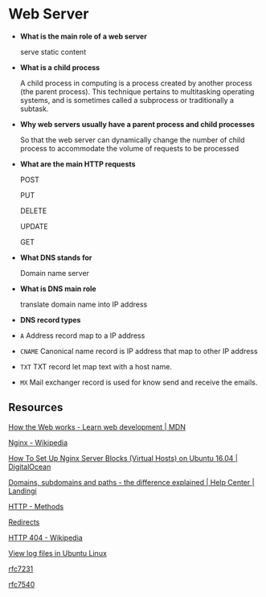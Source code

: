 # Web Server

- **What is the main role of a web server**

    serve static content

- **What is a child process**

    A child process in computing is a process created by another process (the parent process). This technique pertains to multitasking operating systems, and is sometimes called a subprocess or traditionally a subtask.

- **Why web servers usually have a parent process and child processes**

    So that the web server can dynamically change the number of child process to accommodate the volume of requests to be processed

- **What are the main HTTP requests**

    POST

    PUT

    DELETE

    UPDATE

    GET

- **What DNS stands for**

    Domain name server

- **What is DNS main role**

    translate domain name into IP address

- **DNS record types**

- `A` Address record map to a IP address
- `CNAME` Canonical name record is IP address that map to other IP address
- `TXT` TXT record let map text with a host name.
- `MX` Mail exchanger record is used for know send and receive the emails.

## Resources

[How the Web works - Learn web development | MDN](https://developer.mozilla.org/en-US/docs/Learn/Getting_started_with_the_web/How_the_Web_works)

[Nginx - Wikipedia](https://en.wikipedia.org/wiki/Nginx)

[How To Set Up Nginx Server Blocks (Virtual Hosts) on Ubuntu 16.04 | DigitalOcean](https://www.digitalocean.com/community/tutorials/how-to-set-up-nginx-server-blocks-virtual-hosts-on-ubuntu-16-04)

[](https://www.cloudflare.com/learning/cdn/glossary/time-to-live-ttl/)

[Domains, subdomains and paths - the difference explained | Help Center | Landingi](https://landingi.com/help/domains-vs-subdomains/)

[HTTP - Methods](https://www.tutorialspoint.com/http/http_methods.htm)

[Redirects](https://moz.com/learn/seo/redirection)

[HTTP 404 - Wikipedia](https://en.wikipedia.org/wiki/HTTP_404)

[View log files in Ubuntu Linux](https://www.cyberciti.biz/faq/ubuntu-linux-gnome-system-log-viewer/)

[rfc7231](https://datatracker.ietf.org/doc/html/rfc7231)

[rfc7540](https://datatracker.ietf.org/doc/html/rfc7540)
